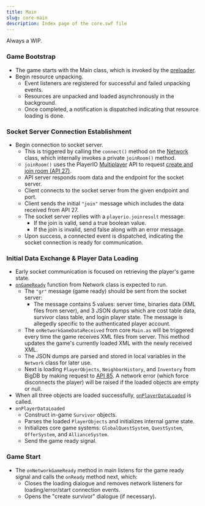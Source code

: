 ```yaml
---
title: Main
slug: core-main
description: Index page of the core.swf file
---
```


Always a WIP.

### Game Bootstrap

- The game starts with the Main class, which is invoked by the [preloader](/preloader-main).
- Begin resource unpacking.
  - Event listeners are registered for successful and failed unpacking events.
  - Resources are unpacked and loaded asynchronously in the background.
  - Once completed, a notification is dispatched indicating that resource loading is done.

### Socket Server Connection Establishment

- Begin connection to socket server.
  - This is triggered by calling the `connect()` method on the [Network](/thelaststand/app/network/network) class, which internally invokes a private `joinRoom()` method.
  - `joinRoom()` uses the PlayerIO [Multiplayer](/playerio/multiplayer) API to request [create and join room (API 27)](/glossary#api-27).
  - API server responds room data and the endpoint for the socket server.
  - Client connects to the socket server from the given endpoint and port.
  - Client sends the initial `"join"` message which includes the data received from API 27.
  - The socket server replies with a `playerio.joinresult` message:
    - If the join is valid, send a true boolean value.
    - If the join is invalid, send false along with an error message.
  - Upon success, a connected event is dispatched, indicating the socket connection is ready for communication.

### Initial Data Exchange & Player Data Loading

- Early socket communication is focused on retrieving the player's game state.
- [`onGameReady`](/thelaststand/app/network/network#ongameready) function from Network class is expected to run.
  - The `"gr"` message (game ready) should be sent from the socket server:
    - The message contains 5 values: server time, binaries data (XML files from server), and 3 JSON dumps which are cost table data, survivor class table, and login player state. The message is allegedly specific to the authenticated player account.
  - The `onNetworkGameDataReceived` from core `Main.as` will be triggered every time the game receives XML files from server. This method updates the game's currently loaded XML with the newly received XML.
  - The JSON dumps are parsed and stored in local variables in the `Network` class for later use.
  - Next is loading `PlayerObjects`, `NeighborHistory`, and `Inventory` from BigDB by making request to [API 85](/glossary#api-85). A network error (which force disconnects the player) will be raised if the loaded objects are empty or null.
- When all three objects are loaded successfully, [`onPlayerDataLoaded`](/thelaststand/app/network/network#onplayerdataloaded) is called.
- `onPlayerDataLoaded`
  - Construct in-game `Survivor` objects.
  - Parses the loaded `PlayerObjects` and initializes internal game state.
  - Initializes core game systems: `GlobalQuestSystem`, `QuestSystem`, `OfferSystem`, and `AllianceSystem`.
  - Send the game ready signal.

### Game Start

- The `onNetworkGameReady` method in main listens for the game ready signal and calls the `onReady` method next, which:
  - Closes the loading dialogue and removes network listeners for loading/error/start connection events.
  - Opens the "create survivor" dialogue (if necessary).

